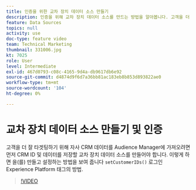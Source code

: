 ```yaml
---
title: 인증을 위한 교차 장치 데이터 소스 만들기
description: 인증을 위해 교차 장치 데이터 소스를 만드는 방법을 알아봅니다. 고객을 더 잘 타겟팅하기 위해 자사 CRM 데이터를 Audience Manager에 가져오는 방법을 보고 로그인을 위해 플랫폼 태그에서 setCustomerIDs() 메서드를 설정하는 방법을 참조하십시오.
feature: Data Sources
topics: null
activity: use
doc-type: feature video
team: Technical Marketing
thumbnail: 331006.jpg
kt: 7025
role: User
level: Intermediate
exl-id: 467d0793-c08c-4165-9d4a-db9617db6e92
source-git-commit: d4874d9f6d7a36bb81ac183eb8b853d893822ae0
workflow-type: tm+mt
source-wordcount: '104'
ht-degree: 0%

---
```


# 교차 장치 데이터 소스 만들기 및 인증

고객을 더 잘 타겟팅하기 위해 자사 CRM 데이터를 Audience Manager에 가져오려면 먼저 CRM ID 및 데이터를 저장할 교차 장치 데이터 소스를 만들어야 합니다. 이렇게 하면 을(를) 만들고 설정하는 방법을 보여 줍니다 `setCustomerIDs()` 로그인 Experience Platform 태그의 방법.

>[!VIDEO](https://video.tv.adobe.com/v/331006/?quality=12&learn=on)
